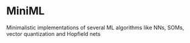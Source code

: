 # MiniML
Minimalistic implementations of several ML algorithms like NNs, SOMs, vector quantization and Hopfield nets
